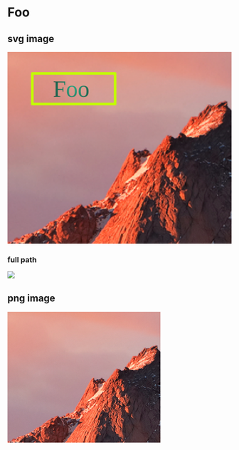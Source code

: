 # Foo

## svg image
![](foo.svg)

### full path
![](http://www.clipartbest.com/cliparts/9cR/gak/9cRgakgce.svg)

## png image
![](foo.png)
